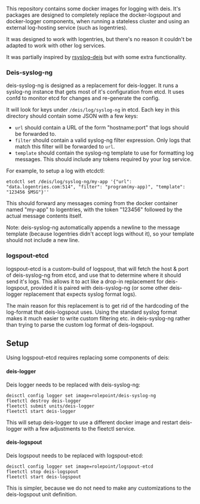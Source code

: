 This repository contains some docker images for logging with deis.  It's
packages are designed to completely replace the docker-logspout and
docker-logger components, when running a stateless cluster and using an
external log-hosting service (such as logentries).

It was designed to work with logentries, but there's no reason it couldn't be
adapted to work with other log services.

It was partially inspired by
[rsyslog-deis](https://github.com/everydayhero/rsyslog-deis) but with some
extra functionality.

### Deis-syslog-ng

deis-syslog-ng is designed as a replacement for deis-logger.  It runs a
syslog-ng instance that gets most of it's configuration from etcd.  It uses
confd to monitor etcd for changes and re-generate the config.

It will look for keys under `/deis/log/syslog-ng` in etcd.  Each key in this
directory should contain some JSON with a few keys:

* `url` should contain a URL of the form "hostname:port" that logs should be
  forwarded to.
* `filter` should contain a valid syslog-ng filter expression.  Only logs that
  match this filter will be forwarded to `url`.
* `template` should contain the syslog-ng template to use for formatting log
  messages.  This should include any tokens required by your log service.

For example, to setup a log with etcdctl:

    etcdctl set /deis/log/syslog-ng/my-app '{"url": "data.logentries.com:514", "filter": "program(my-app)", "template": "123456 $MSG"}''

This should forward any messages coming from the docker container named
"my-app" to logentries, with the token "123456" followed by the actual message
contents itself.

Note: deis-syslog-ng automatically appends a newline to the message template
(because logentries didn't accept logs without it), so your template should not
include a new line.

### logspout-etcd

logspout-etcd is a custom-build of logspout, that will fetch the host & port of
deis-syslog-ng from etcd, and use that to determine where it should send it's
logs.  This allows it to act like a drop-in replacement for deis-logspout,
provided it is paired with deis-syslog-ng (or some other deis-logger
replacement that expects syslog format logs).

The main reason for this replacement is to get rid of the hardcoding of the
log-format that deis-logspout uses.  Using the standard syslog format makes it
much easier to write custom filtering etc. in deis-syslog-ng rather than trying
to parse the custom log format of deis-logspout.


## Setup

Using logspout-etcd requires replacing some components of deis:

#### deis-logger

Deis logger needs to be replaced with deis-syslog-ng:

    deisctl config logger set image=rolepoint/deis-syslog-ng
    fleetctl destroy deis-logger
    fleetctl submit units/deis-logger
    fleetctl start deis-logger

This will setup deis-logger to use a different docker image and restart
deis-logger with a few adjustments to the fleetctl service.

#### deis-logspout

Deis logspout needs to be replaced with logspout-etcd:

    deisctl config logger set image=rolepoint/logspout-etcd
    fleetctl stop deis-logspout
    fleetctl start deis-logspout

This is simpler, because we do not need to make any customizations to the
deis-logspout unit definition.
